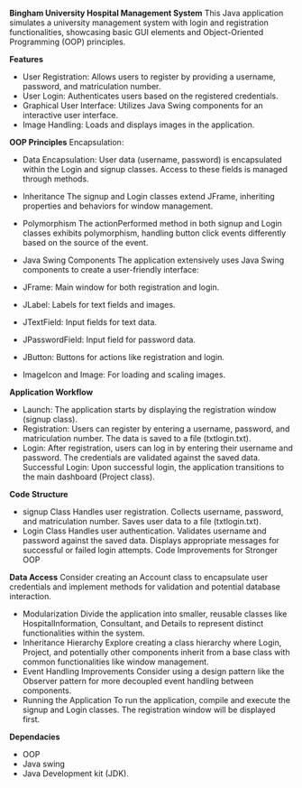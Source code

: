 **Bingham University Hospital Management System**
This Java application simulates a university management system with login and registration functionalities, showcasing basic GUI elements and Object-Oriented Programming (OOP) principles.

**Features**
- User Registration: Allows users to register by providing a username, password, and matriculation number.
- User Login: Authenticates users based on the registered credentials.
- Graphical User Interface: Utilizes Java Swing components for an interactive user interface.
- Image Handling: Loads and displays images in the application.
  
**OOP Principles**
Encapsulation:
- Data Encapsulation: User data (username, password) is encapsulated within the Login and signup classes. Access to these fields is managed through methods.
- Inheritance
The signup and Login classes extend JFrame, inheriting properties and behaviors for window management.
- Polymorphism
The actionPerformed method in both signup and Login classes exhibits polymorphism, handling button click events differently based on the source of the event.
- Java Swing Components
The application extensively uses Java Swing components to create a user-friendly interface:

- JFrame: Main window for both registration and login.
- JLabel: Labels for text fields and images.
- JTextField: Input fields for text data.
- JPasswordField: Input field for password data.
- JButton: Buttons for actions like registration and login.
- ImageIcon and Image: For loading and scaling images.
  
**Application Workflow**
- Launch: The application starts by displaying the registration window (signup class).
- Registration: Users can register by entering a username, password, and matriculation number. The data is saved to a file (txtlogin.txt).
- Login: After registration, users can log in by entering their username and password. The credentials are validated against the saved data.
Successful Login: Upon successful login, the application transitions to the main dashboard (Project class).

**Code Structure**
- signup Class
Handles user registration.
 Collects username, password, and matriculation number.
 Saves user data to a file (txtlogin.txt).
- Login Class
 Handles user authentication.
 Validates username and password against the saved data.
 Displays appropriate messages for successful or failed login attempts.
 Code Improvements for Stronger OOP

**Data Access**
Consider creating an Account class to encapsulate user credentials and implement methods for validation and potential database interaction.
- Modularization
 Divide the application into smaller, reusable classes like HospitalInformation, Consultant, and Details to represent distinct functionalities within the system.
- Inheritance Hierarchy
 Explore creating a class hierarchy where Login, Project, and potentially other components inherit from a base class with common functionalities like window management.
- Event Handling Improvements
 Consider using a design pattern like the Observer pattern for more decoupled event handling between components.
- Running the Application
 To run the application, compile and execute the signup and Login classes. The registration window will be displayed first.

**Dependacies**
- OOP
- Java swing
- Java Development kit (JDK).
